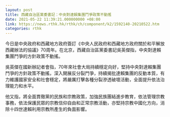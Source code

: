 ```yaml
---
layout: post
title: 西藏自治區黨委書記：中央對達賴集團鬥爭政策不動搖
date: 2021-05-22 11:39:21.000000000 +08:00
link: https://news.rthk.hk/rthk/ch/component/k2/1592140-20210522.htm
categories: rthk
---
```


今日是中央政府和西藏地方政府簽訂《中央人民政府和西藏地方政府關於和平解放西藏辦法的協議》70周年。在北京，西藏自治區黨委書記吳英傑指，中央對達賴集團鬥爭的方針政策不動搖。

吳英傑在國新辦記者會指，70年來社會大局持續穩定向好，堅持中央對達賴集團鬥爭的方針政策不動搖，深入開展反分裂鬥爭，持續揭批達賴集團的反動本質，有力維護國家安全和社會穩定，將嚴厲打擊各種分裂滲透破壞活動，全面提升依法治理能力和水平。

他又指，將全面貫徹黨的民族和宗教政策，加強民族團結進步教育，依法管理宗教事務，依法保護民眾的宗教信仰自由和正常宗教活動，亦堅持宗教中國化方向，消除十四世達賴利用宗教所產生的負面影響。
